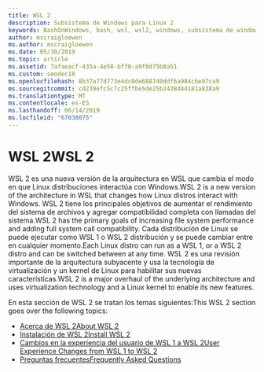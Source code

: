 ```yaml
---
title: WSL 2
description: Subsistema de Windows para Linux 2
keywords: BashOnWindows, bash, wsl, wsl2, windows, subsistema de windows para linux, subsistemawindows, ubuntu, debian, suse, windows 10, instalación
author: mscraigloewen
ms.author: mscraigloewen
ms.date: 05/30/2019
ms.topic: article
ms.assetid: 7afaeacf-435a-4e58-bff0-a9f0d75b8a51
ms.custom: seodec18
ms.openlocfilehash: 8b37a77d773e4dc0de688740ddf6a984cbe97ca9
ms.sourcegitcommit: cd239efc5c7c25ffbe5de25b2438d44181a838a9
ms.translationtype: MT
ms.contentlocale: es-ES
ms.lasthandoff: 06/14/2019
ms.locfileid: "67038075"
---
```

# <a name="wsl-2"></a><span data-ttu-id="f43aa-104">WSL 2</span><span class="sxs-lookup"><span data-stu-id="f43aa-104">WSL 2</span></span>

<span data-ttu-id="f43aa-105">WSL 2 es una nueva versión de la arquitectura en WSL que cambia el modo en que Linux distribuciones interactúa con Windows.</span><span class="sxs-lookup"><span data-stu-id="f43aa-105">WSL 2 is a new version of the architecture in WSL that changes how Linux distros interact with Windows.</span></span> <span data-ttu-id="f43aa-106">WSL 2 tiene los principales objetivos de aumentar el rendimiento del sistema de archivos y agregar compatibilidad completa con llamadas del sistema.</span><span class="sxs-lookup"><span data-stu-id="f43aa-106">WSL 2 has the primary goals of increasing file system performance and adding full system call compatibility.</span></span> <span data-ttu-id="f43aa-107">Cada distribución de Linux se puede ejecutar como WSL 1 o WSL 2 distribución y se puede cambiar entre en cualquier momento.</span><span class="sxs-lookup"><span data-stu-id="f43aa-107">Each Linux distro can run as a WSL 1, or a WSL 2 distro and can be switched between at any time.</span></span> <span data-ttu-id="f43aa-108">WSL 2 es una revisión importante de la arquitectura subyacente y usa la tecnología de virtualización y un kernel de Linux para habilitar sus nuevas características.</span><span class="sxs-lookup"><span data-stu-id="f43aa-108">WSL 2 is a major overhaul of the underlying architecture and uses virtualization technology and a Linux kernel to enable its new features.</span></span>

<span data-ttu-id="f43aa-109">En esta sección de WSL 2 se tratan los temas siguientes:</span><span class="sxs-lookup"><span data-stu-id="f43aa-109">This WSL 2 section goes over the following topics:</span></span>

* [<span data-ttu-id="f43aa-110">Acerca de WSL 2</span><span class="sxs-lookup"><span data-stu-id="f43aa-110">About WSL 2</span></span>](./wsl2-about.md)
* [<span data-ttu-id="f43aa-111">Instalación de WSL 2</span><span class="sxs-lookup"><span data-stu-id="f43aa-111">Install WSL 2</span></span>](./wsl2-install.md)
* [<span data-ttu-id="f43aa-112">Cambios en la experiencia del usuario de WSL 1 a WSL 2</span><span class="sxs-lookup"><span data-stu-id="f43aa-112">User Experience Changes from WSL 1 to WSL 2</span></span>](./wsl2-ux-changes.md)
* [<span data-ttu-id="f43aa-113">Preguntas frecuentes</span><span class="sxs-lookup"><span data-stu-id="f43aa-113">Frequently Asked Questions</span></span>](./wsl2-faq.md)
